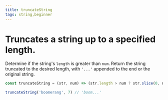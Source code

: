 ```yaml
---
title: truncateString
tags: string,beginner
---
```


# Truncates a string up to a specified length.

Determine if the string's `length` is greater than `num`.
Return the string truncated to the desired length, with `'...'` appended to the end or the original string.

```js
const truncateString = (str, num) => (str.length > num ? str.slice(0, num > 3 ? num - 3 : num) + '...' : str)
```

```js
truncateString('boomerang', 7) // 'boom...'
```
